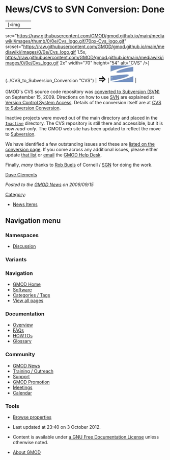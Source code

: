 



<span id="top"></span>




# <span dir="auto">News/CVS to SVN Conversion: Done</span>











|  |  |  |
|----|----|----|
| [<img
src="https://raw.githubusercontent.com/GMOD/gmod.github.io/main/mediawiki/images/thumb/0/0e/Cvs_logo.gif/70px-Cvs_logo.gif"
srcset="https://raw.githubusercontent.com/GMOD/gmod.github.io/main/mediawiki/images/0/0e/Cvs_logo.gif 1.5x, https://raw.githubusercontent.com/GMOD/gmod.github.io/main/mediawiki/images/0/0e/Cvs_logo.gif 2x"
width="70" height="54" alt="CVS" />](../CVS_to_Subversion_Conversion "CVS") | <span style="font-size: 200%; font-weight: bold">⇒</span> | [<img src="https://raw.githubusercontent.com/GMOD/gmod.github.io/main/mediawiki/images/9/9c/Subversion_logo.jpg" width="73"
height="52" alt="Subversion" />](../CVS_to_Subversion_Conversion "Subversion") |



GMOD's CVS source code repository was [converted to Subversion
(SVN)](../CVS_to_Subversion_Conversion "CVS to Subversion Conversion")
on September 15, 2009. Directions on how to use
<a href="../SVN" class="mw-redirect" title="SVN">SVN</a> are explained
at [Version Control System
Access](../Version_Control_System_Access "Version Control System Access").
Details of the conversion itself are at [CVS to Subversion
Conversion](../CVS_to_Subversion_Conversion "CVS to Subversion Conversion").

Inactive projects were moved out of the main directory and placed in the
<a href="http://gmod.svn.sourceforge.net/viewvc/gmod/Inactive"
class="external text" rel="nofollow"><code>Inactive</code></a>
directory. The CVS repository is still there and accessible, but it is
now *read-only*. The GMOD web site has been updated to reflect the move
to <a href="../Subversion" class="mw-redirect"
title="Subversion">Subversion</a>.

We have identified a few outstanding issues and these are [listed on the
conversion
page](../CVS_to_Subversion_Conversion#Outstanding_Issues "CVS to Subversion Conversion").
If you come across any additional issues, please either update [that
list](../CVS_to_Subversion_Conversion#Outstanding_Issues "CVS to Subversion Conversion")
or <a href="mailto:help@gmod.org" class="external text"
rel="nofollow">email</a> the [GMOD Help
Desk](../GMOD_Help_Desk "GMOD Help Desk").

Finally, *many* thanks to [Rob
Buels](../User%3ARobertBuels "User%3ARobertBuels") of Cornell /
[SGN](../Category%3ASGN "Category%3ASGN") for doing the work.

[Dave Clements](../User%3AClements "User%3AClements")

  



*Posted to the [GMOD News](../GMOD_News "GMOD News") on 2009/09/15*






[Category](../Special%3ACategories "Special%3ACategories"):

- [News Items](../Category%3ANews_Items "Category%3ANews Items")






## Navigation menu



### Namespaces


- <span id="ca-talk"><a
  href="http://gmod.org/mediawiki/index.php?title=Talk:News/CVS_to_SVN_Conversion%3A_Done&amp;action=edit&amp;redlink=1"
  accesskey="t"
  title="Discussion about the content page [t]">Discussion</a></span>


### 

### Variants[](#)








<a href="../Main_Page"
style="background-image: url(../../images/GMOD-cogs.png);"
title="Visit the main page"></a>


### Navigation



- <span id="n-GMOD-Home">[GMOD Home](../Main_Page)</span>
- <span id="n-Software">[Software](../GMOD_Components)</span>
- <span id="n-Categories-.2F-Tags">[Categories /
  Tags](../Categories)</span>
- <span id="n-View-all-pages">[View all
  pages](../Special:AllPages)</span>




### Documentation



- <span id="n-Overview">[Overview](../Overview)</span>
- <span id="n-FAQs">[FAQs](../Category%3AFAQ)</span>
- <span id="n-HOWTOs">[HOWTOs](../Category%3AHOWTO)</span>
- <span id="n-Glossary">[Glossary](../Glossary)</span>




### Community



- <span id="n-GMOD-News">[GMOD News](../GMOD_News)</span>
- <span id="n-Training-.2F-Outreach">[Training /
  Outreach](../Training_and_Outreach)</span>
- <span id="n-Support">[Support](../Support)</span>
- <span id="n-GMOD-Promotion">[GMOD Promotion](../GMOD_Promotion)</span>
- <span id="n-Meetings">[Meetings](../Meetings)</span>
- <span id="n-Calendar">[Calendar](../Calendar)</span>




### Tools

- <span id="t-smwbrowselink"><a href="../Special%3ABrowse/News-2FCVS_to_SVN_Conversion%3A_Done"
  rel="smw-browse">Browse properties</a></span>



- <span id="footer-info-lastmod">Last updated at 23:40 on 3 October
  2012.</span>
<!-- - <span id="footer-info-viewcount">6,756 page views.</span> -->
- <span id="footer-info-copyright">Content is available under
  <a href="http://www.gnu.org/licenses/fdl-1.3.html" class="external"
  rel="nofollow">a GNU Free Documentation License</a> unless otherwise
  noted.</span>

<!-- -->

- <span id="footer-places-about">[About
  GMOD](../GMOD%3AAbout "GMOD%3AAbout")</span>

<!-- -->




